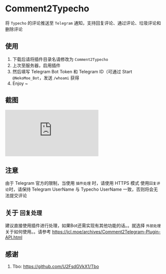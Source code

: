 # Comment2Typecho
将  `Typecho` 的评论推送至 `Telegram` 通知，支持回复评论、通过评论、垃圾评论和删除评论

## 使用
1. 下载后请将插件目录名请修改为 `Comment2Typecho`
2. 上次至服务器，启用插件
3. 然后填写 Telegram Bot Token 和 Telegram ID（可通过 Start `@NekoMoe_Bot`，发送 `/whoami` 获得
4. Enjoy ~

## 截图
![截图](http://forum.typecho.org/download/file.php?id=1294)

## 注意
由于 Telegram 官方的限制，当使用 `插件处理` 时，请使用 HTTPS 模式
使用`回复评论`时，请保持 Telegram UserName 与 Typecho UserName 一致，否则将会无法提交评论

## 关于 `回复处理`
建议直接使用插件进行处理，如果Bot还需实现有其他功能的话。。就选择 `外部处理`
关于如何使用。。请参考 https://jcl.moe/archives/Comment2Telegram-Plugin-API.html

## 感谢
1. Tbo: https://github.com/U2FsdGVkX1/Tbo